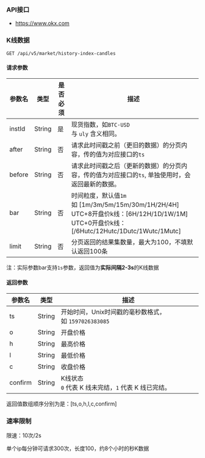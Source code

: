 ### API接口

- https://www.okx.com

### K线数据

```
GET /api/v5/market/history-index-candles
```

#### 请求参数

|参数名|类型|是否必须|描述|
|---|---|---|---|
|instId|String|是|现货指数，如`BTC-USD`  <br>与 `uly` 含义相同。|
|after|String|否|请求此时间戳之前（更旧的数据）的分页内容，传的值为对应接口的`ts`|
|before|String|否|请求此时间戳之后（更新的数据）的分页内容，传的值为对应接口的`ts`, 单独使用时，会返回最新的数据。|
|bar|String|否|时间粒度，默认值`1m`  <br>如 [1m/3m/5m/15m/30m/1H/2H/4H]  <br>UTC+8开盘价k线：[6H/12H/1D/1W/1M]  <br>UTC+0开盘价k线：[/6Hutc/12Hutc/1Dutc/1Wutc/1Mutc]|
|limit|String|否|分页返回的结果集数量，最大为100，不填默认返回100条|

注：实际参数bar支持`1s`参数，返回值为**实际间隔2-3s**的K线数据

#### 返回参数

| **参数名** | **类型** | **描述**                                 |
| ------- | ------ | -------------------------------------- |
| ts      | String | 开始时间，Unix时间戳的毫秒数格式，如 `1597026383085`   |
| o       | String | 开盘价格                                   |
| h       | String | 最高价格                                   |
| l       | String | 最低价格                                   |
| c       | String | 收盘价格                                   |
| confirm | String | K线状态  <br>`0` 代表 K 线未完结，`1` 代表 K 线已完结。 |
返回值数组顺序分别为是：[ts,o,h,l,c,confirm]

### 速率限制

限速：10次/2s

单个ip每分钟可请求300次，长度100，约8个小时的秒K数据